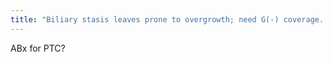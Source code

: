 ```yaml
---
title: "Biliary stasis leaves prone to overgrowth; need G(-) coverage. Levofloxacin common"
---
```

ABx for PTC?


